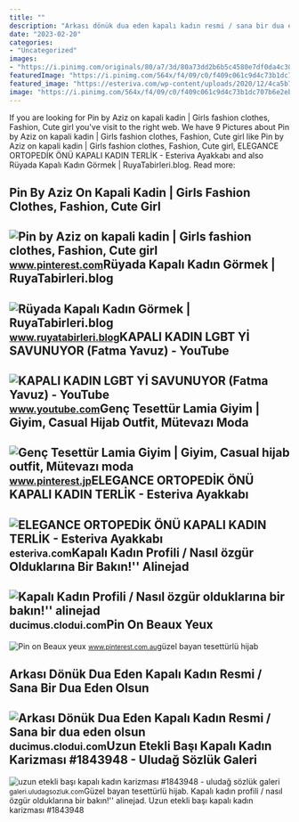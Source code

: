 ```yaml
---
title: ""
description: "Arkası dönük dua eden kapalı kadın resmi / sana bir dua eden olsun"
date: "2023-02-20"
categories:
- "Uncategorized"
images:
- "https://i.pinimg.com/originals/80/a7/3d/80a73dd2b6b5c4580e7df0da4c3036c4.png"
featuredImage: "https://i.pinimg.com/564x/f4/09/c0/f409c061c9d4c73b1dc707b6e2eb3b94.jpg"
featured_image: "https://esteriva.com/wp-content/uploads/2020/12/4ca5b7a35a9347ceb98bd3a1cd2ade20.jpg"
image: "https://i.pinimg.com/564x/f4/09/c0/f409c061c9d4c73b1dc707b6e2eb3b94.jpg"
---
```


If you are looking for Pin by Aziz on kapali kadin | Girls fashion clothes, Fashion, Cute girl you've visit to the right web. We have 9 Pictures about Pin by Aziz on kapali kadin | Girls fashion clothes, Fashion, Cute girl like Pin by Aziz on kapali kadin | Girls fashion clothes, Fashion, Cute girl, ELEGANCE ORTOPEDİK ÖNÜ KAPALI KADIN TERLİK - Esteriva Ayakkabı and also Rüyada Kapalı Kadın Görmek | RuyaTabirleri.blog. Read more:

Pin By Aziz On Kapali Kadin | Girls Fashion Clothes, Fashion, Cute Girl
-----------------------------------------------------------------------

 ![Pin by Aziz on kapali kadin | Girls fashion clothes, Fashion, Cute girl](https://i.pinimg.com/736x/8b/e3/b5/8be3b59885e551111f077dd0efc600cb.jpg) <small>www.pinterest.com</small>Rüyada Kapalı Kadın Görmek | RuyaTabirleri.blog
-----------------------------------------------

 ![Rüyada Kapalı Kadın Görmek | RuyaTabirleri.blog](https://www.ruyatabirleri.blog/wp-content/uploads/2018/07/ruyada-kapali-kadin-gormek.jpg) <small>www.ruyatabirleri.blog</small>KAPALI KADIN LGBT Yİ SAVUNUYOR (Fatma Yavuz) - YouTube
------------------------------------------------------

 ![KAPALI KADIN LGBT Yİ SAVUNUYOR (Fatma Yavuz) - YouTube](https://i.ytimg.com/vi/pWiNCtp9chE/maxresdefault.jpg) <small>www.youtube.com</small>Genç Tesettür Lamia Giyim | Giyim, Casual Hijab Outfit, Mütevazı Moda
---------------------------------------------------------------------

 ![Genç Tesettür Lamia Giyim | Giyim, Casual hijab outfit, Mütevazı moda](https://i.pinimg.com/originals/df/78/d0/df78d0c130e99c5abbdd35b64dfe3f3f.jpg) <small>www.pinterest.jp</small>ELEGANCE ORTOPEDİK ÖNÜ KAPALI KADIN TERLİK - Esteriva Ayakkabı
--------------------------------------------------------------

 ![ELEGANCE ORTOPEDİK ÖNÜ KAPALI KADIN TERLİK - Esteriva Ayakkabı](https://esteriva.com/wp-content/uploads/2020/12/4ca5b7a35a9347ceb98bd3a1cd2ade20.jpg) <small>esteriva.com</small>Kapalı Kadın Profili / Nasıl özgür Olduklarına Bir Bakın!'' Alinejad
--------------------------------------------------------------------

 ![Kapalı Kadın Profili / Nasıl özgür olduklarına bir bakın!'' alinejad](https://i.pinimg.com/564x/f4/09/c0/f409c061c9d4c73b1dc707b6e2eb3b94.jpg) <small>ducimus.clodui.com</small>Pin On Beaux Yeux
-----------------

 ![Pin on Beaux yeux](https://i.pinimg.com/originals/80/a7/3d/80a73dd2b6b5c4580e7df0da4c3036c4.png) <small>www.pinterest.com.au</small>güzel bayan tesettürlü hijab

Arkası Dönük Dua Eden Kapalı Kadın Resmi / Sana Bir Dua Eden Olsun
------------------------------------------------------------------

 ![Arkası Dönük Dua Eden Kapalı Kadın Resmi / Sana bir dua eden olsun](https://www.neoldu.com/d/other/tesetturlu-turbanli-kapali-ajans-.jpg) <small>ducimus.clodui.com</small>Uzun Etekli Başı Kapalı Kadın Karizması #1843948 - Uludağ Sözlük Galeri
-----------------------------------------------------------------------

 ![uzun etekli başı kapalı kadın karizması #1843948 - uludağ sözlük galeri](https://galeri14.uludagsozluk.com/847/uzun-etekli-basi-kapali-kadin-karizmasi_1843948.jpg) <small>galeri.uludagsozluk.com</small>Güzel bayan tesettürlü hijab. Kapalı kadın profili / nasıl özgür olduklarına bir bakın!'' alinejad. Uzun etekli başı kapalı kadın karizması #1843948
